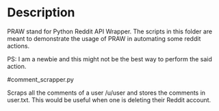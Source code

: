 # Description

PRAW stand for Python Reddit API Wrapper. The scripts in this folder are meant to demonstrate the usage of PRAW in automating some reddit actions. 

PS: I am a newbie and this might not be the best way to perform the said action.

#comment_scrapper.py

Scraps all the comments of a user /u/user and stores the comments in user.txt. This would be useful when one is deleting their Reddit account.
